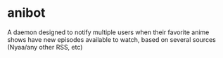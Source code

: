 # anibot
A daemon designed to notify multiple users when their favorite anime shows have new episodes available to watch, based on several sources (Nyaa/any other RSS, etc)
